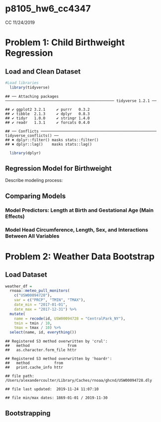 p8105\_hw6\_cc4347
================
CC
11/24/2019

# Problem 1: Child Birthweight Regression

## Load and Clean Dataset

``` r
#Load libraries
  library(tidyverse)
```

    ## ── Attaching packages ───────────────────────────────────────────────── tidyverse 1.2.1 ──

    ## ✔ ggplot2 3.2.1     ✔ purrr   0.3.2
    ## ✔ tibble  2.1.3     ✔ dplyr   0.8.3
    ## ✔ tidyr   1.0.0     ✔ stringr 1.4.0
    ## ✔ readr   1.3.1     ✔ forcats 0.4.0

    ## ── Conflicts ──────────────────────────────────────────────────── tidyverse_conflicts() ──
    ## ✖ dplyr::filter() masks stats::filter()
    ## ✖ dplyr::lag()    masks stats::lag()

``` r
  library(dplyr)
```

## Regression Model for Birthweight

Describe modeling
process:

## Comparing Models

### Model Predictors: Length at Birth and Gestational Age (Main Effects)

### Model Head Circumference, Length, Sex, and Interactions Between All Variables

# Problem 2: Weather Data Bootstrap

## Load Dataset

``` r
weather_df = 
  rnoaa::meteo_pull_monitors(
    c("USW00094728"),
    var = c("PRCP", "TMIN", "TMAX"), 
    date_min = "2017-01-01",
    date_max = "2017-12-31") %>%
  mutate(
    name = recode(id, USW00094728 = "CentralPark_NY"),
    tmin = tmin / 10,
    tmax = tmax / 10) %>%
  select(name, id, everything())
```

    ## Registered S3 method overwritten by 'crul':
    ##   method                 from
    ##   as.character.form_file httr

    ## Registered S3 method overwritten by 'hoardr':
    ##   method           from
    ##   print.cache_info httr

    ## file path:          /Users/alexandercoulter/Library/Caches/rnoaa/ghcnd/USW00094728.dly

    ## file last updated:  2019-11-24 11:07:10

    ## file min/max dates: 1869-01-01 / 2019-11-30

## Bootstrapping
